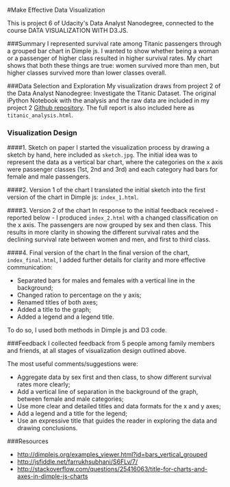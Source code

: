 #Make Effective Data Visualization

This is project 6 of Udacity's Data Analyst Nanodegree, connected to the course DATA VISUALIZATION WITH D3.JS.

###Summary
I represented survival rate among Titanic passengers through a grouped bar chart in Dimple js. 
I wanted to show whether being a woman or a passenger of higher class resulted in higher survival
rates. My chart shows that both these things are true: women survived more than men, but higher
classes survived more than lower classes overall.

###Data Selection and Exploration
My visualization draws from project 2 of the Data Analyst Nanodegree: Investigate the Titanic Dataset.
The original iPython Notebook with the analysis and the raw data are included in my project 2
[Github repository](https://github.com/robertozanchi/titanic-data). The full report is also included 
here as ```titanic_analysis.html```. 

### Visualization Design
####1. Sketch on paper
I started the visualization process by drawing a sketch by hand, here included as ```sketch.jpg```.
The initial idea was to represent the data as a vertical bar chart, where the categories on the x axis
were passenger classes (1st, 2nd and 3rd) and each category had bars for female and male passengers.  

####2. Version 1 of the chart
I translated the initial sketch into the first version of the chart in Dimple js: ```index_1.html```.

####3. Version 2 of the chart
In response to the initial feedback received - reported below - I produced ```index_2.html``` with a
changed classification on the x axis. The passengers are now grouped by sex and then class. This results
in more clarity in showing the different survival rates and the declining survival rate between women and
men, and first to third class.

####4. Final version of the chart
In the final version of the chart, ```index_final.html```, I added further details for clarity and more 
effective communication:
- Separated bars for males and females with a vertical line in the background;
- Changed ration to percentage on the y axis;
- Renamed titles of both axes;
- Added a title to the graph;
- Added a legend and a legend title.

To do so, I used both methods in Dimple js and D3 code.

###Feedback
I collected feedback from 5 people among family members and friends, at all stages of visualization design
outlined above.

The most useful comments/suggestions were:
- Aggregate data by sex first and then class, to show different survival rates more clearly;
- Add a vertical line of separation in the background of the graph, between female and male categories; 
- Use more clear and detailed titles and data formats for the x and y axes;
- Add a legend and a title for the legend;
- Use an expressive title that guides the reader in exploring the data and drawing conclusions.

###Resources
- http://dimplejs.org/examples_viewer.html?id=bars_vertical_grouped
- http://jsfiddle.net/farrukhsubhani/S6FLv/7/
- http://stackoverflow.com/questions/25416063/title-for-charts-and-axes-in-dimple-js-charts